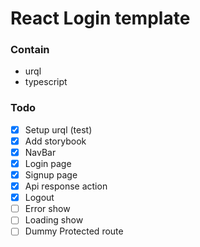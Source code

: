 # React Login template 

### Contain 
- urql
- typescript


### Todo 
- [x] Setup urql (test)
- [x] Add storybook
- [x] NavBar 
- [x] Login page 
- [x] Signup page
- [x] Api response action
- [x] Logout
- [ ] Error show
- [ ] Loading show
- [ ] Dummy Protected route